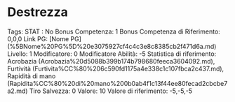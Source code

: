 # Destrezza

Tags: STAT
: No
Bonus Competenza: 1
Bonus Competenza di Riferimento: 0,0,0
Link PG: [Nome PG] (%5BNome%20PG%5D%20e3075927cf4c4c3e8c8385cb2f471d6a.md)
Livello: 1
Modificatore: 0
Modificatore  Abilità: -5
Statistica di riferimento: Acrobazia (Acrobazia%20d5088b399b174b798680feeca3604092.md), Furtività (Furtivita%CC%80%206c590fd1175a4e338c1c107fbca2c437.md), Rapidità di mano (Rapidita%CC%80%20di%20mano%200b0ab4f1c13f44ee80fecad2cbcbe7a2.md)
Tiro Salvezza: 0
Valore: 10
Valore di riferimento: -5,-5,-5